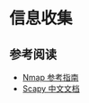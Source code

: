 # 信息收集

## 参考阅读

+   [Nmap 参考指南](http://download.csdn.net/download/wizardforcel/9812601)
+   [Scapy 中文文档](https://github.com/wizardforcel/scapy-docs-zh)